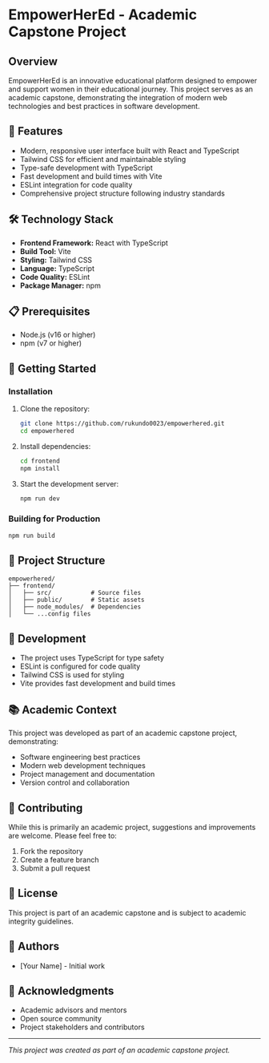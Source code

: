 # EmpowerHerEd - Academic Capstone Project

## Overview
EmpowerHerEd is an innovative educational platform designed to empower and support women in their educational journey. This project serves as an academic capstone, demonstrating the integration of modern web technologies and best practices in software development.

## 🚀 Features
- Modern, responsive user interface built with React and TypeScript
- Tailwind CSS for efficient and maintainable styling
- Type-safe development with TypeScript
- Fast development and build times with Vite
- ESLint integration for code quality
- Comprehensive project structure following industry standards

## 🛠️ Technology Stack
- **Frontend Framework:** React with TypeScript
- **Build Tool:** Vite
- **Styling:** Tailwind CSS
- **Language:** TypeScript
- **Code Quality:** ESLint
- **Package Manager:** npm

## 📋 Prerequisites
- Node.js (v16 or higher)
- npm (v7 or higher)

## 🚀 Getting Started

### Installation
1. Clone the repository:
   ```bash
   git clone https://github.com/rukundo0023/empowerhered.git
   cd empowerhered
   ```

2. Install dependencies:
   ```bash
   cd frontend
   npm install
   ```

3. Start the development server:
   ```bash
   npm run dev
   ```

### Building for Production
```bash
npm run build
```

## 📁 Project Structure
```
empowerhered/
├── frontend/
│   ├── src/           # Source files
│   ├── public/        # Static assets
│   ├── node_modules/  # Dependencies
│   └── ...config files
```

## 🧪 Development
- The project uses TypeScript for type safety
- ESLint is configured for code quality
- Tailwind CSS is used for styling
- Vite provides fast development and build times

## 📚 Academic Context
This project was developed as part of an academic capstone project, demonstrating:
- Software engineering best practices
- Modern web development techniques
- Project management and documentation
- Version control and collaboration

## 🤝 Contributing
While this is primarily an academic project, suggestions and improvements are welcome. Please feel free to:
1. Fork the repository
2. Create a feature branch
3. Submit a pull request

## 📝 License
This project is part of an academic capstone and is subject to academic integrity guidelines.

## 👥 Authors
- [Your Name] - Initial work

## 🙏 Acknowledgments
- Academic advisors and mentors
- Open source community
- Project stakeholders and contributors

---
*This project was created as part of an academic capstone project.* 